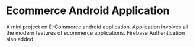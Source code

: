 # Ecommerce Android Application
A mini project on E-Commerce android application.
Application involves all the modern features of ecommerce applications.
Firebase Authentication also added
